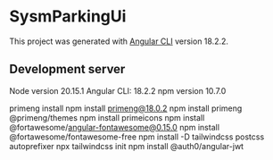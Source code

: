 # SysmParkingUi

This project was generated with [Angular CLI](https://github.com/angular/angular-cli) version 18.2.2.

## Development server

Node version 20.15.1
Angular CLI: 18.2.2
npm version 10.7.0

primeng install
  npm install primeng@18.0.2
  npm install primeng @primeng/themes
  npm install primeicons
  npm install @fortawesome/angular-fontawesome@0.15.0
  npm install @fortawesome/fontawesome-free
  npm install -D tailwindcss postcss autoprefixer
  npx tailwindcss init
  npm install @auth0/angular-jwt
